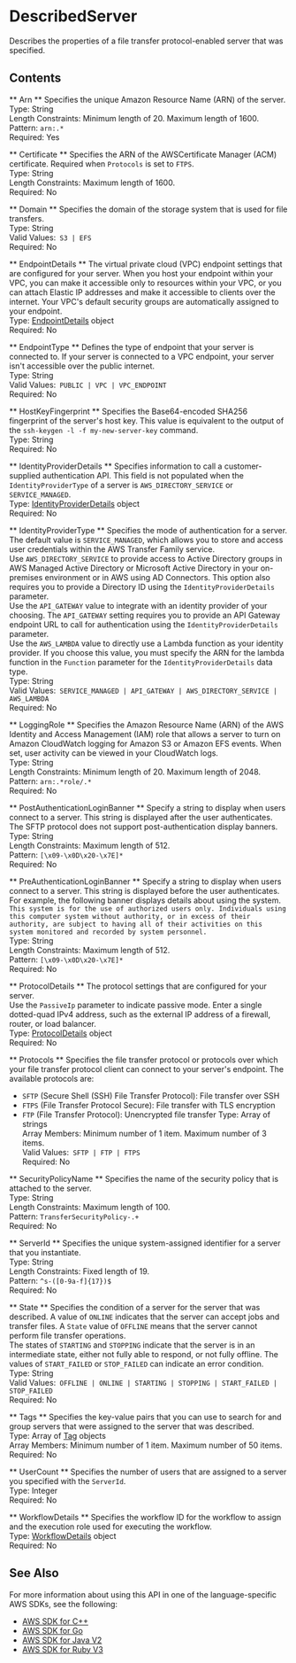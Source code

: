 # DescribedServer<a name="API_DescribedServer"></a>

Describes the properties of a file transfer protocol\-enabled server that was specified\.

## Contents<a name="API_DescribedServer_Contents"></a>

 ** Arn **   <a name="TransferFamily-Type-DescribedServer-Arn"></a>
Specifies the unique Amazon Resource Name \(ARN\) of the server\.  
Type: String  
Length Constraints: Minimum length of 20\. Maximum length of 1600\.  
Pattern: `arn:.*`   
Required: Yes

 ** Certificate **   <a name="TransferFamily-Type-DescribedServer-Certificate"></a>
Specifies the ARN of the AWSCertificate Manager \(ACM\) certificate\. Required when `Protocols` is set to `FTPS`\.  
Type: String  
Length Constraints: Maximum length of 1600\.  
Required: No

 ** Domain **   <a name="TransferFamily-Type-DescribedServer-Domain"></a>
Specifies the domain of the storage system that is used for file transfers\.  
Type: String  
Valid Values:` S3 | EFS`   
Required: No

 ** EndpointDetails **   <a name="TransferFamily-Type-DescribedServer-EndpointDetails"></a>
The virtual private cloud \(VPC\) endpoint settings that are configured for your server\. When you host your endpoint within your VPC, you can make it accessible only to resources within your VPC, or you can attach Elastic IP addresses and make it accessible to clients over the internet\. Your VPC's default security groups are automatically assigned to your endpoint\.  
Type: [EndpointDetails](API_EndpointDetails.md) object  
Required: No

 ** EndpointType **   <a name="TransferFamily-Type-DescribedServer-EndpointType"></a>
Defines the type of endpoint that your server is connected to\. If your server is connected to a VPC endpoint, your server isn't accessible over the public internet\.  
Type: String  
Valid Values:` PUBLIC | VPC | VPC_ENDPOINT`   
Required: No

 ** HostKeyFingerprint **   <a name="TransferFamily-Type-DescribedServer-HostKeyFingerprint"></a>
Specifies the Base64\-encoded SHA256 fingerprint of the server's host key\. This value is equivalent to the output of the `ssh-keygen -l -f my-new-server-key` command\.  
Type: String  
Required: No

 ** IdentityProviderDetails **   <a name="TransferFamily-Type-DescribedServer-IdentityProviderDetails"></a>
Specifies information to call a customer\-supplied authentication API\. This field is not populated when the `IdentityProviderType` of a server is `AWS_DIRECTORY_SERVICE` or `SERVICE_MANAGED`\.  
Type: [IdentityProviderDetails](API_IdentityProviderDetails.md) object  
Required: No

 ** IdentityProviderType **   <a name="TransferFamily-Type-DescribedServer-IdentityProviderType"></a>
Specifies the mode of authentication for a server\. The default value is `SERVICE_MANAGED`, which allows you to store and access user credentials within the AWS Transfer Family service\.  
Use `AWS_DIRECTORY_SERVICE` to provide access to Active Directory groups in AWS Managed Active Directory or Microsoft Active Directory in your on\-premises environment or in AWS using AD Connectors\. This option also requires you to provide a Directory ID using the `IdentityProviderDetails` parameter\.  
Use the `API_GATEWAY` value to integrate with an identity provider of your choosing\. The `API_GATEWAY` setting requires you to provide an API Gateway endpoint URL to call for authentication using the `IdentityProviderDetails` parameter\.  
Use the `AWS_LAMBDA` value to directly use a Lambda function as your identity provider\. If you choose this value, you must specify the ARN for the lambda function in the `Function` parameter for the `IdentityProviderDetails` data type\.  
Type: String  
Valid Values:` SERVICE_MANAGED | API_GATEWAY | AWS_DIRECTORY_SERVICE | AWS_LAMBDA`   
Required: No

 ** LoggingRole **   <a name="TransferFamily-Type-DescribedServer-LoggingRole"></a>
Specifies the Amazon Resource Name \(ARN\) of the AWS Identity and Access Management \(IAM\) role that allows a server to turn on Amazon CloudWatch logging for Amazon S3 or Amazon EFS events\. When set, user activity can be viewed in your CloudWatch logs\.  
Type: String  
Length Constraints: Minimum length of 20\. Maximum length of 2048\.  
Pattern: `arn:.*role/.*`   
Required: No

 ** PostAuthenticationLoginBanner **   <a name="TransferFamily-Type-DescribedServer-PostAuthenticationLoginBanner"></a>
Specify a string to display when users connect to a server\. This string is displayed after the user authenticates\.  
The SFTP protocol does not support post\-authentication display banners\.
Type: String  
Length Constraints: Maximum length of 512\.  
Pattern: `[\x09-\x0D\x20-\x7E]*`   
Required: No

 ** PreAuthenticationLoginBanner **   <a name="TransferFamily-Type-DescribedServer-PreAuthenticationLoginBanner"></a>
Specify a string to display when users connect to a server\. This string is displayed before the user authenticates\. For example, the following banner displays details about using the system\.  
 `This system is for the use of authorized users only. Individuals using this computer system without authority, or in excess of their authority, are subject to having all of their activities on this system monitored and recorded by system personnel.`   
Type: String  
Length Constraints: Maximum length of 512\.  
Pattern: `[\x09-\x0D\x20-\x7E]*`   
Required: No

 ** ProtocolDetails **   <a name="TransferFamily-Type-DescribedServer-ProtocolDetails"></a>
 The protocol settings that are configured for your server\.   
 Use the `PassiveIp` parameter to indicate passive mode\. Enter a single dotted\-quad IPv4 address, such as the external IP address of a firewall, router, or load balancer\.   
Type: [ProtocolDetails](API_ProtocolDetails.md) object  
Required: No

 ** Protocols **   <a name="TransferFamily-Type-DescribedServer-Protocols"></a>
Specifies the file transfer protocol or protocols over which your file transfer protocol client can connect to your server's endpoint\. The available protocols are:  
+  `SFTP` \(Secure Shell \(SSH\) File Transfer Protocol\): File transfer over SSH
+  `FTPS` \(File Transfer Protocol Secure\): File transfer with TLS encryption
+  `FTP` \(File Transfer Protocol\): Unencrypted file transfer
Type: Array of strings  
Array Members: Minimum number of 1 item\. Maximum number of 3 items\.  
Valid Values:` SFTP | FTP | FTPS`   
Required: No

 ** SecurityPolicyName **   <a name="TransferFamily-Type-DescribedServer-SecurityPolicyName"></a>
Specifies the name of the security policy that is attached to the server\.  
Type: String  
Length Constraints: Maximum length of 100\.  
Pattern: `TransferSecurityPolicy-.+`   
Required: No

 ** ServerId **   <a name="TransferFamily-Type-DescribedServer-ServerId"></a>
Specifies the unique system\-assigned identifier for a server that you instantiate\.  
Type: String  
Length Constraints: Fixed length of 19\.  
Pattern: `^s-([0-9a-f]{17})$`   
Required: No

 ** State **   <a name="TransferFamily-Type-DescribedServer-State"></a>
Specifies the condition of a server for the server that was described\. A value of `ONLINE` indicates that the server can accept jobs and transfer files\. A `State` value of `OFFLINE` means that the server cannot perform file transfer operations\.  
The states of `STARTING` and `STOPPING` indicate that the server is in an intermediate state, either not fully able to respond, or not fully offline\. The values of `START_FAILED` or `STOP_FAILED` can indicate an error condition\.  
Type: String  
Valid Values:` OFFLINE | ONLINE | STARTING | STOPPING | START_FAILED | STOP_FAILED`   
Required: No

 ** Tags **   <a name="TransferFamily-Type-DescribedServer-Tags"></a>
Specifies the key\-value pairs that you can use to search for and group servers that were assigned to the server that was described\.  
Type: Array of [Tag](API_Tag.md) objects  
Array Members: Minimum number of 1 item\. Maximum number of 50 items\.  
Required: No

 ** UserCount **   <a name="TransferFamily-Type-DescribedServer-UserCount"></a>
Specifies the number of users that are assigned to a server you specified with the `ServerId`\.  
Type: Integer  
Required: No

 ** WorkflowDetails **   <a name="TransferFamily-Type-DescribedServer-WorkflowDetails"></a>
Specifies the workflow ID for the workflow to assign and the execution role used for executing the workflow\.  
Type: [WorkflowDetails](API_WorkflowDetails.md) object  
Required: No

## See Also<a name="API_DescribedServer_SeeAlso"></a>

For more information about using this API in one of the language\-specific AWS SDKs, see the following:
+  [AWS SDK for C\+\+](https://docs.aws.amazon.com/goto/SdkForCpp/transfer-2018-11-05/DescribedServer) 
+  [AWS SDK for Go](https://docs.aws.amazon.com/goto/SdkForGoV1/transfer-2018-11-05/DescribedServer) 
+  [AWS SDK for Java V2](https://docs.aws.amazon.com/goto/SdkForJavaV2/transfer-2018-11-05/DescribedServer) 
+  [AWS SDK for Ruby V3](https://docs.aws.amazon.com/goto/SdkForRubyV3/transfer-2018-11-05/DescribedServer) 